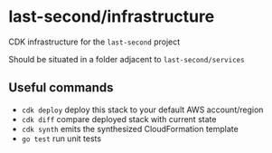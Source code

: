 # last-second/infrastructure

CDK infrastructure for the `last-second` project

Should be situated in a folder adjacent to `last-second/services`

## Useful commands

- `cdk deploy` deploy this stack to your default AWS account/region
- `cdk diff` compare deployed stack with current state
- `cdk synth` emits the synthesized CloudFormation template
- `go test` run unit tests
